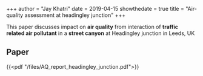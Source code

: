 

+++
author = "Jay Khatri"
date = 2019-04-15
showthedate = true
title = "Air-quality assessment at headingley junction"
+++


This paper discusses impact on **air quality** from interaction of **traffic related air pollutant** in a **street canyon** at Headingley junction in Leeds, UK
<!--more-->

## Paper

{{<pdf "/files/AQ_report_headingley_junction.pdf">}}
